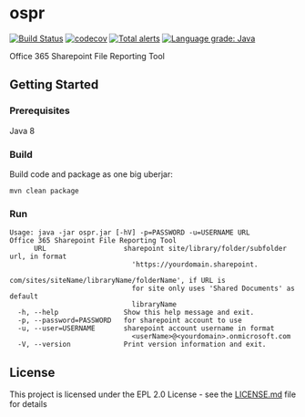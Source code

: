 # ospr

[![Build Status](https://travis-ci.org/mkarpisek/orb.svg?branch=master)](https://travis-ci.org/mkarpisek/ospr)
[![codecov](https://codecov.io/gh/mkarpisek/ospr/branch/master/graph/badge.svg)](https://codecov.io/gh/mkarpisek/ospr)
[![Total alerts](https://img.shields.io/lgtm/alerts/g/mkarpisek/ospr.svg?logo=lgtm&logoWidth=18)](https://lgtm.com/projects/g/mkarpisek/ospr/alerts/)
[![Language grade: Java](https://img.shields.io/lgtm/grade/java/g/mkarpisek/ospr.svg?logo=lgtm&logoWidth=18)](https://lgtm.com/projects/g/mkarpisek/ospr/context:java)

Office 365 Sharepoint File Reporting Tool

## Getting Started
### Prerequisites

Java 8

### Build

Build code and package as one big uberjar:
```
mvn clean package
```

### Run
```
Usage: java -jar ospr.jar [-hV] -p=PASSWORD -u=USERNAME URL
Office 365 Sharepoint File Reporting Tool
      URL                   sharepoint site/library/folder/subfolder url, in format
                              'https://yourdomain.sharepoint.
                              com/sites/siteName/libraryName/folderName', if URL is
                              for site only uses 'Shared Documents' as default
                              libraryName
  -h, --help                Show this help message and exit.
  -p, --password=PASSWORD   for sharepoint account to use
  -u, --user=USERNAME       sharepoint account username in format
                              <userName>@<yourdomain>.onmicrosoft.com
  -V, --version             Print version information and exit.
```
## License

This project is licensed under the EPL 2.0 License - see the [LICENSE.md](LICENSE.md) file for details
